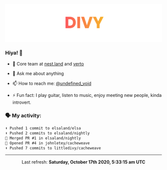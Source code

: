 
![](https://github.com/divy-work/divy-work/raw/master/assets/divy.png)

### Hiya! 👋

- 🔭 Core team at [nest.land](https://github.com/nestdotland/nest.land) and [verto](https://github.com/useverto/verto)

- 💬 Ask me about anything

- 📫 How to reach me: [@undefined_void](https://instagram.com/divy.exe)

- ⚡ Fun fact: I play guitar, listen to music, enjoy meeting new people, kinda introvert.

### 🗣 My activity:

```
⬆️ Pushed 1 commit to elsaland/elsa
⬆️ Pushed 2 commits to elsaland/nightly
🎉 Merged PR #1 in elsaland/nightly
💪 Opened PR #4 in johnletey/cacheweave
⬆️ Pushed 7 commits to littledivy/cacheweave
```

------------
<p align="center">Last refresh: <b>Saturday, October 17th 2020, 5:33:15 am UTC</b></p>
